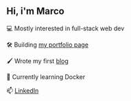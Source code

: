## Hi, i'm Marco 

💻 Mostly interested in full-stack web dev

🛠️ Building [my portfolio page](https://marcohaber.dev)

🖌️ Wrote my first [blog](https://www.marcohaber.dev/blog/react-context)
  
🐳 Currently learning Docker


📫 [LinkedIn](https://www.linkedin.com/in/marcohaber99)
